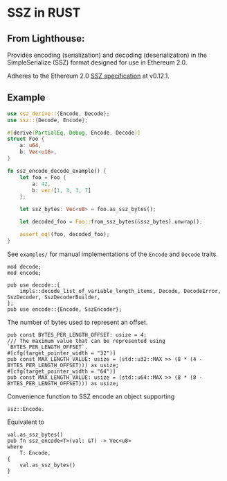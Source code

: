 # SSZ in RUST

## From **Lighthouse**:


Provides encoding (serialization) and decoding (deserialization) in the SimpleSerialize (SSZ)
format designed for use in Ethereum 2.0.

Adheres to the Ethereum 2.0 [SSZ
specification](https://github.com/ethereum/eth2.0-specs/blob/v0.12.1/ssz/simple-serialize.md)
at v0.12.1.

## Example

 ```rust
 use ssz_derive::{Encode, Decode};
 use ssz::{Decode, Encode};

 #[derive(PartialEq, Debug, Encode, Decode)]
 struct Foo {
     a: u64,
     b: Vec<u16>,
 }

 fn ssz_encode_decode_example() {
     let foo = Foo {
         a: 42,
         b: vec![1, 3, 3, 7]
     };

     let ssz_bytes: Vec<u8> = foo.as_ssz_bytes();

     let decoded_foo = Foo::from_ssz_bytes(&ssz_bytes).unwrap();

     assert_eq!(foo, decoded_foo);
 }

 ```

 See `examples/` for manual implementations of the `Encode` and `Decode` traits.

```
mod decode;
mod encode;

pub use decode::{
    impls::decode_list_of_variable_length_items, Decode, DecodeError, SszDecoder, SszDecoderBuilder,
};
pub use encode::{Encode, SszEncoder};
```

The number of bytes used to represent an offset.

```
pub const BYTES_PER_LENGTH_OFFSET: usize = 4;
/// The maximum value that can be represented using `BYTES_PER_LENGTH_OFFSET`.
#[cfg(target_pointer_width = "32")]
pub const MAX_LENGTH_VALUE: usize = (std::u32::MAX >> (8 * (4 - BYTES_PER_LENGTH_OFFSET))) as usize;
#[cfg(target_pointer_width = "64")]
pub const MAX_LENGTH_VALUE: usize = (std::u64::MAX >> (8 * (8 - BYTES_PER_LENGTH_OFFSET))) as usize;
```

Convenience function to SSZ encode an object supporting 

```
ssz::Encode.
```

Equivalent to 
```
val.as_ssz_bytes()
pub fn ssz_encode<T>(val: &T) -> Vec<u8>
where
    T: Encode,
{
    val.as_ssz_bytes()
}